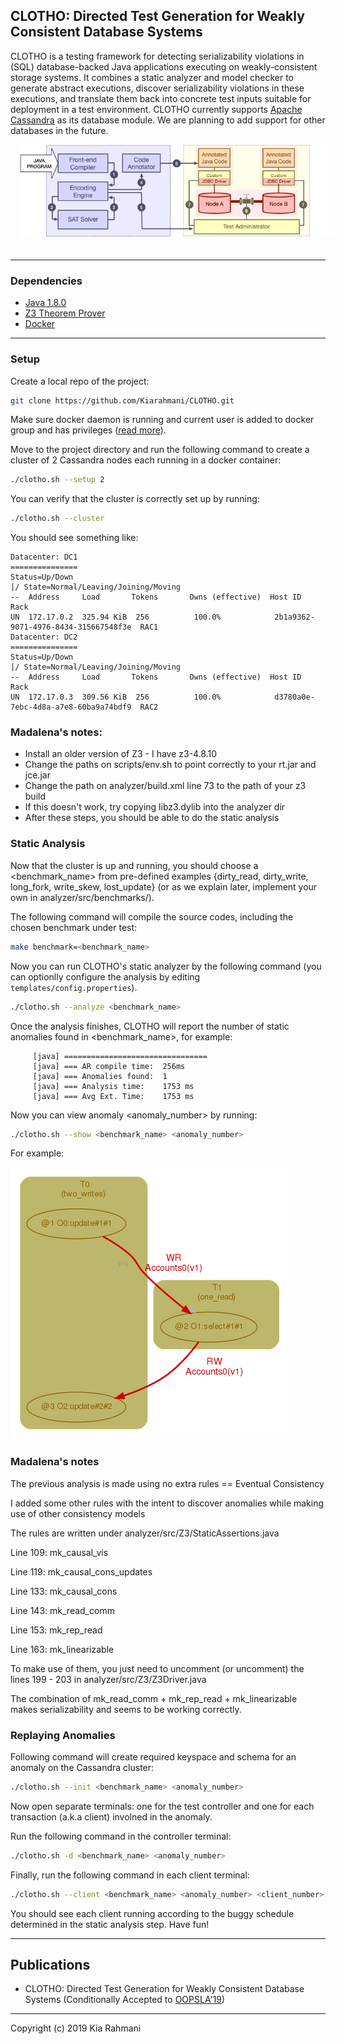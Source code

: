 ## CLOTHO:  Directed Test Generation for Weakly Consistent Database Systems
CLOTHO is a testing framework for detecting serializability
violations in (SQL) database-backed Java applications executing on weakly-consistent storage systems. It 
combines a static analyzer and model checker to generate abstract executions, discover 
serializability violations in these executions, and translate them back into concrete test inputs suitable 
for deployment in a test environment.
CLOTHO currently supports [Apache Cassandra](http://cassandra.apache.org/) as
its database module. We are planning to add support for other databases in the
future. 

<img src="readme/pipeline.png"
     alt="Markdown Monster icon"
     style="float: center; margin-left: 15px; margin-bottom: 20px" />

---

### Dependencies 
- [Java 1.8.0](https://java.com/en/download/help/index_installing.xml)
- [Z3 Theorem Prover](https://github.com/Z3Prover/z3)
- [Docker](https://www.docker.com/)


 
---

### Setup
Create a local repo of the project:
``` sh
git clone https://github.com/Kiarahmani/CLOTHO.git
```
Make sure docker daemon is running and current user is added to docker group and has privileges ([read more](https://docs.docker.com/install/linux/linux-postinstall/)). 

Move to the project directory and run the following command to create a cluster
of 2 Cassandra nodes each running in a docker container: 
``` sh
./clotho.sh --setup 2
```
You can verify that the cluster is correctly set up by running: 
```sh 
./clotho.sh --cluster
```

You should see something like: 
```
Datacenter: DC1
===============
Status=Up/Down
|/ State=Normal/Leaving/Joining/Moving
--  Address     Load       Tokens       Owns (effective)  Host ID                               Rack
UN  172.17.0.2  325.94 KiB  256          100.0%            2b1a9362-9071-4976-8434-315667548f3e  RAC1
Datacenter: DC2
===============
Status=Up/Down
|/ State=Normal/Leaving/Joining/Moving
--  Address     Load       Tokens       Owns (effective)  Host ID                               Rack
UN  172.17.0.3  309.56 KiB  256          100.0%            d3780a0e-7ebc-4d8a-a7e8-60ba9a74bdf9  RAC2
```


### Madalena's notes:

- Install an older version of Z3 - I have z3-4.8.10
- Change the paths on scripts/env.sh to point correctly to your rt.jar and jce.jar
- Change the path on analyzer/build.xml line 73 to the path of your z3 build
- If this doesn't work, try copying libz3.dylib into the analyzer dir
- After these steps, you should be able to do the static analysis


### Static Analysis 
Now that the cluster is up and running, you should choose a <benchmark_name> from pre-defined examples {dirty_read, dirty_write, long_fork, write_skew, lost_update} (or as we explain later, implement your own in analyzer/src/benchmarks/).

The following command will compile the source codes, including the chosen benchmark under test:
``` sh
make benchmark=<benchmark_name>
```
Now you can run CLOTHO's static analyzer by the following command (you can optionlly configure the analysis by editing `templates/config.properties`).
``` sh
./clotho.sh --analyze <benchmark_name>
```
Once the analysis finishes, CLOTHO will report the number of static anomalies found in <benchmark_name>, for example:
```
     [java] ================================
     [java] === AR compile time:  256ms
     [java] === Anomalies found:  1
     [java] === Analysis time:	  1753 ms
     [java] === Avg Ext. Time:	  1753 ms
```

Now you can view anomaly <anomaly_number> by running: 
```sh
./clotho.sh --show <benchmark_name> <anomaly_number>
```
For example:

![alt text](https://raw.githubusercontent.com/Kiarahmani/CLOTHO/master/readme/anomaly_1.dot.png "Dirty Read Anomaly")


### Madalena's notes

The previous analysis is made using no extra rules == Eventual Consistency

I added some other rules with the intent to discover anomalies while making use of other consistency models

The rules are written under analyzer/src/Z3/StaticAssertions.java

Line 109: mk_causal_vis

Line 119: mk_causal_cons_updates

Line 133: mk_causal_cons

Line 143: mk_read_comm

Line 153: mk_rep_read

Line 163: mk_linearizable

To make use of them, you just need to uncomment (or uncomment) the lines 199 - 203 in analyzer/src/Z3/Z3Driver.java

The combination of mk_read_comm + mk_rep_read + mk_linearizable makes serializability and seems to be working correctly.

### Replaying Anomalies
Following command will create required keyspace and schema for an anomaly on the Cassandra cluster:
```sh
./clotho.sh --init <benchmark_name> <anomaly_number>
```
Now open separate terminals: one for the test controller and one for each transaction (a.k.a client) involned in the anomaly.

Run  the following command in the controller terminal:
```sh
./clotho.sh -d <benchmark_name> <anomaly_number>
```

Finally, run the following command in each client terminal:
```sh
./clotho.sh --client <benchmark_name> <anomaly_number> <client_number>
```
You should see each client running according to the buggy schedule determined in the static analysis step. 
Have fun!




---
## Publications
- CLOTHO: Directed Test Generation for Weakly Consistent Database Systems (Conditionally Accepted to [OOPSLA'19](https://conf.researchr.org/track/splash-2019/splash-2019-oopsla#event-overview))



---
Copyright (c) 2019 Kia Rahmani

